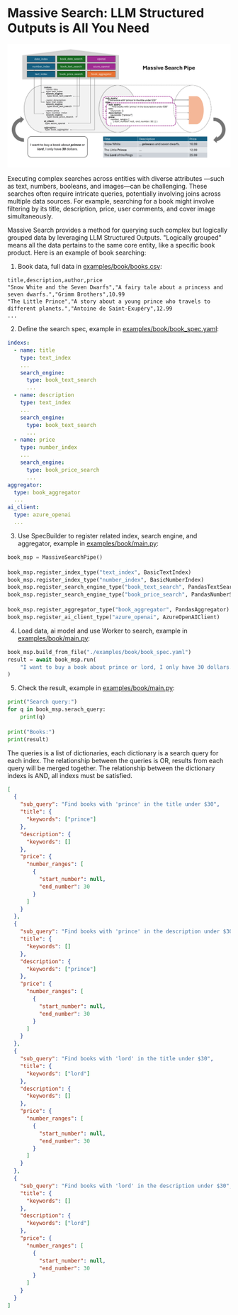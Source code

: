 Massive Search: LLM Structured Outputs is All You Need
=================

![](docs/overview.jpg)

Executing complex searches across entities with diverse attributes
—such as text, numbers, booleans, and images—can be challenging.
These searches often require intricate queries,
potentially involving joins across multiple data sources.
For example, searching for a book might involve filtering by its title,
description, price, user comments, and cover image simultaneously.

Massive Search provides a method for querying such complex
but logically grouped data by leveraging LLM Structured Outputs.
"Logically grouped" means all the data pertains to the same core entity,
like a specific book product.
Here is an example of book searching:

1. Book data, full data in [examples/book/books.csv](examples/book/books.csv):

``` csv
title,description,author,price
"Snow White and the Seven Dwarfs","A fairy tale about a princess and seven dwarfs.","Grimm Brothers",10.99
"The Little Prince","A story about a young prince who travels to different planets.","Antoine de Saint-Exupéry",12.99
...
```

2. Define the search spec, example in [examples/book/book_spec.yaml](examples/book/book_spec.yaml):

``` yaml
indexs:
  - name: title
    type: text_index
    ...
    search_engine:
      type: book_text_search
      ...
  - name: description
    type: text_index
    ...
    search_engine:
      type: book_text_search
      ...
  - name: price
    type: number_index
    ...
    search_engine:
      type: book_price_search
      ...
aggregator:
  type: book_aggregator
  ...
ai_client:
  type: azure_openai
  ...
```

3. Use SpecBuilder to register related index, search engine, and aggregator, example in [examples/book/main.py](examples/book/main.py):

``` python
book_msp = MassiveSearchPipe()

book_msp.register_index_type("text_index", BasicTextIndex)
book_msp.register_index_type("number_index", BasicNumberIndex)
book_msp.register_search_engine_type("book_text_search", PandasTextSearchEngine)
book_msp.register_search_engine_type("book_price_search", PandasNumberSearchEngine)

book_msp.register_aggregator_type("book_aggregator", PandasAggregator)
book_msp.register_ai_client_type("azure_openai", AzureOpenAIClient)
```

4. Load data, ai model and use Worker to search, example in [examples/book/main.py](examples/book/main.py):

``` python
book_msp.build_from_file("./examples/book/book_spec.yaml")
result = await book_msp.run(
    "I want to buy a book about prince or lord, I only have 30 dollars.",
)
```

5. Check the result, example in [examples/book/main.py](examples/book/main.py):

``` python
print("Search query:")
for q in book_msp.serach_query:
    print(q)

print("Books:")
print(result)
```

The queries is a list of dictionaries, each dictionary is a search query for each index.
The relationship between the queries is OR, results from each query will be merged together.
The relationship between the dictionary indexs is AND, all indexs must be satisfied.


``` json
[
  {
    "sub_query": "Find books with 'prince' in the title under $30",
    "title": {
      "keywords": ["prince"]
    },
    "description": {
      "keywords": []
    },
    "price": {
      "number_ranges": [
        {
          "start_number": null,
          "end_number": 30
        }
      ]
    }
  },
  {
    "sub_query": "Find books with 'prince' in the description under $30",
    "title": {
      "keywords": []
    },
    "description": {
      "keywords": ["prince"]
    },
    "price": {
      "number_ranges": [
        {
          "start_number": null,
          "end_number": 30
        }
      ]
    }
  },
  {
    "sub_query": "Find books with 'lord' in the title under $30",
    "title": {
      "keywords": ["lord"]
    },
    "description": {
      "keywords": []
    },
    "price": {
      "number_ranges": [
        {
          "start_number": null,
          "end_number": 30
        }
      ]
    }
  },
  {
    "sub_query": "Find books with 'lord' in the description under $30",
    "title": {
      "keywords": []
    },
    "description": {
      "keywords": ["lord"]
    },
    "price": {
      "number_ranges": [
        {
          "start_number": null,
          "end_number": 30
        }
      ]
    }
  }
]
```
